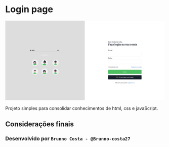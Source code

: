 # Login page

<img src="./assets/img/login.png" alt="wallpaper do projeto ignite feed" />

Projeto simples para consolidar conhecimentos de html, css e javaScript.


## Considerações finais

### Desenvolvido por ```Brunno Costa - @Brunno-costa27```
